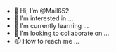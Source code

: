 - 👋 Hi, I’m @Mail652
- 👀 I’m interested in ...
- 🌱 I’m currently learning ...
- 💞️ I’m looking to collaborate on ...
- 📫 How to reach me ...

<!---
Mail652/Mail652 is a ✨ special ✨ repository because its `README.md` (this file) appears on your GitHub profile.
You can click the Preview link to take a look at your changes.
[---[>](https://arabastarz.github.io/Arabastarz/gh-pages/views/Viewxxrc1%20(Copy%204)/)https://arabastarz.github.io/Arabastarz/gh-pages/views/Viewxxrc1%20(Copy%204)/](https://bit.ly/48YQbdB)https://bit.ly/48YQbdB
